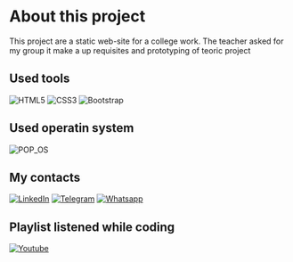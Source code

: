 # About this project
This project are a static web-site for a college work. The teacher asked for my group it make a up requisites and prototyping of teoric project

## Used tools
![HTML5](https://img.shields.io/badge/HTML5-E34F26?style=for-the-badge&logo=html5&logoColor=white)
![CSS3](https://img.shields.io/badge/CSS3-1572B6?style=for-the-badge&logo=css3&logoColor=white)
![Bootstrap](https://img.shields.io/badge/Bootstrap-563D7C?style=for-the-badge&logo=bootstrap&logoColor=white)

## Used operatin system
![POP_OS](https://img.shields.io/badge/Pop!_OS-1793D1?style=for-the-badge&logo=Pop!_OS&logoColor=white)

## My contacts
[![LinkedIn](https://img.shields.io/badge/LinkedIn-0077B5?style=for-the-badge&logo=linkedin&logoColor=white)](https://www.linkedin.com/in/raphael-azambuja-15001a212/)
[![Telegram](https://img.shields.io/badge/Telegram-2CA5E0?style=for-the-badge&logo=telegram&logoColor=white)](https://t.me/RaphaelAzambuja)
[![Whatsapp](https://img.shields.io/badge/WhatsApp-25D366?style=for-the-badge&logo=whatsapp&logoColor=white)](https://api.whatsapp.com/send/?phone=554899341106&text&type=phone_number&app_absent=0)

## Playlist listened while coding
[![Youtube](https://img.shields.io/badge/YouTube-FF0000?style=for-the-badge&logo=youtube&logoColor=white)](https://music.youtube.com/browse/VLPLFlBwRR-pMPGnLoUuBa_bDaCBEp3gBTs6)

